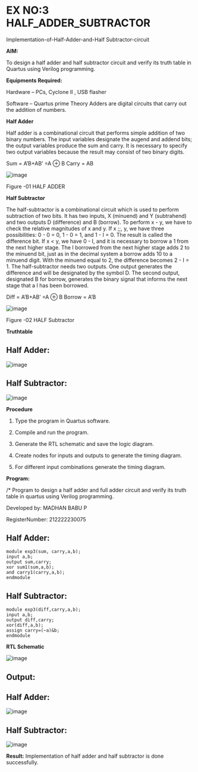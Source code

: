 # EX NO:3 HALF_ADDER_SUBTRACTOR

Implementation-of-Half-Adder-and-Half Subtractor-circuit

**AIM:**

To design a half adder and half subtractor circuit and verify its truth table in Quartus using Verilog programming.

**Equipments Required:**

Hardware – PCs, Cyclone II , USB flasher 

Software – Quartus prime Theory Adders are digital circuits that carry out the addition of numbers.

**Half Adder**

Half adder is a combinational circuit that performs simple addition of two binary numbers. The input variables designate the augend and addend bits; the output variables produce the sum and carry. It is necessary to specify two output variables because the result may consist of two binary digits.

Sum = A’B+AB’ =A ⊕ B Carry = AB

![image](https://github.com/naavaneetha/HALF_ADDER_SUBTRACTOR/assets/154305477/bd4a0b2c-cdbc-4184-ab08-81578f121e1f)

Figure -01 HALF ADDER

**Half Subtractor**

The half-subtractor is a combinational circuit which is used to perform subtraction of two bits. It has two inputs, X (minuend) and Y (subtrahend) and two outputs D (difference) and B (borrow). To perform x - y, we have to check the relative magnitudes of x and y. If x ;;, y, we have three possibilities: 0 - 0 = 0, 1 - 0 = 1, and 1 - I = 0. The result is called the difference bit. If x < y, we have 0 - I, and it is necessary to borrow a 1 from the next higher stage. The I borrowed from the next higher stage adds 2 to the minuend bit, just as in the decimal system a borrow adds 10 to a minuend digit. With the minuend equal to 2, the difference becomes 2 - I = 1. The half-subtractor needs two outputs. One output generates the difference and will be designated by the symbol D. The second output, designated B for borrow, generates the binary signal that informs the next stage that a I has been borrowed. 

Diff = A’B+AB’ =A ⊕ B
Borrow = A’B

 ![image](https://github.com/naavaneetha/HALF_ADDER_SUBTRACTOR/assets/154305477/d76b099c-513f-4e7c-843a-e2fd028a531a)

Figure -02 HALF Subtractor

**Truthtable**
## Half Adder:
![image](https://github.com/user-attachments/assets/1d7c3269-c480-45e9-9556-fdacbac3caf7)

## Half Subtractor:
![image](https://github.com/user-attachments/assets/5e0c12d0-8336-465f-8972-6a3550b5aad2)


**Procedure**

1.	Type the program in Quartus software.

2.	Compile and run the program.

3.	Generate the RTL schematic and save the logic diagram.

4.	Create nodes for inputs and outputs to generate the timing diagram.

5.	For different input combinations generate the timing diagram.


**Program:**

/* Program to design a half adder and full adder circuit and verify its truth table in quartus using Verilog programming.

Developed by: MADHAN BABU P

RegisterNumber: 212222230075
## Half Adder:
```
module exp3(sum, carry,a,b); 
input a,b; 
output sum,carry; 
xor sum1(sum,a,b); 
and carry1(carry,a,b); 
endmodule
```
## Half Subtractor:
```
module exp3(diff,carry,a,b);
input a,b;
output diff,carry;
xor(diff,a,b);
assign carry=(~a)&b;
endmodule
```

**RTL Schematic**

![image](https://github.com/user-attachments/assets/7a9bd64e-1d94-47aa-9216-5ad34c80a5aa)


## Output:
## Half Adder:
![image](https://github.com/user-attachments/assets/edfa830c-7fde-41de-ae7e-c3c0ea30573e)
## Half Subtractor:
![image](https://github.com/user-attachments/assets/2fbc3c2f-95e0-421f-811d-5fa7fee80fae)

**Result:**
Implementation of half adder and half subtractor is done successfully.


